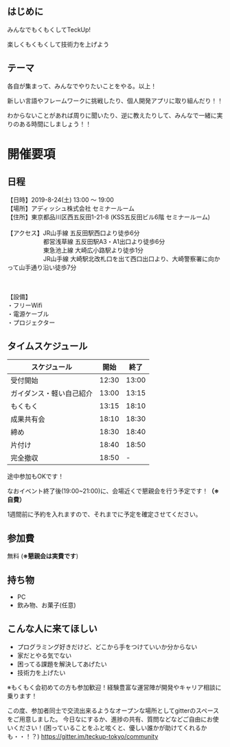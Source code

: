 ## はじめに
みんなでもくもくしてTeckUp!

楽しくもくもくして技術力を上げよう

## テーマ
各自が集まって、みんなでやりたいことをやる。以上！

新しい言語やフレームワークに挑戦したり、個人開発アプリに取り組んだり！！

わからないことがあれば周りに聞いたり、逆に教えたりして、みんなで一緒に実りのある時間にしましょう！！

# 開催要項

## 日程

【日時】2019-8-24(土) 13:00 ～ 19:00 </br>
【場所】アディッシュ株式会社 セミナールーム</br>
【住所】東京都品川区西五反田1-21-8 (KSS五反田ビル6階 セミナールーム)</br>
</br>
【アクセス】JR山手線 五反田駅西口より徒歩6分 </br>
　　　　　　都営浅草線 五反田駅A3・A1出口より徒歩6分 </br>
　　　　　　東急池上線 大崎広小路駅より徒歩1分 </br>
　　　　　　JR山手線 大崎駅北改札口を出て西口出口より、大崎警察署に向かって山手通り沿い徒歩7分 </br> </br>

</br>
【設備】</br>
・フリーWifi</br>
・電源ケーブル</br>
・プロジェクター</br>

## タイムスケジュール

| スケジュール             | 開始  | 終了  |
| ---------------- | ----- | ----- |
| 受付開始         | 12:30 | 13:00 |
| ガイダンス・軽い自己紹介  | 13:00 | 13:15 |
| もくもく            | 13:15 | 18:10 |
| 成果共有会 | 18:10 | 18:30 |
| 締め| 18:30 | 18:40 |
| 片付け         | 18:40 | 18:50 |
| 完全撤収         | 18:50 | - |

途中参加もOKです！

なおイベント終了後(19:00~21:00)に、会場近くで懇親会を行う予定です！**（※自費）**

1週間前に予約を入れますので、それまでに予定を確定させてください。

## 参加費

無料 (**※懇親会は実費です**)

## 持ち物

- PC
- 飲み物、お菓子(任意)

## こんな人に来てほしい
- プログラミング好きだけど、どこから手をつけていいか分からない
- 家だとやる気でない
- 困ってる課題を解決してあげたい
- 技術力を上げたい

※もくもく会初めての方も参加歓迎！経験豊富な運営陣が開発やキャリア相談に乗ります！

この度、参加者同士で交流出来るようなオープンな場所としてgitterのスペースをご用意しました。
今日なにするか、進捗の共有、質問などなどご自由にお使いください！(困っていることをふと呟くと、優しい誰かが助けてくれるかも・・！？)
https://gitter.im/teckup-tokyo/community
